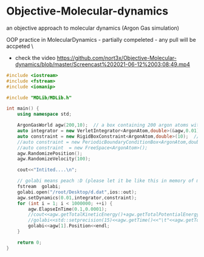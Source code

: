 # Objective-Molecular-dynamics
an objective approach to molecular dynamics (Argon Gas simulation)


OOP practice in MolecularDynamics - partially compeleted - any pull will be accpeted \

- check the video https://github.com/nort3x/Objective-Molecular-dynamics/blob/master/Screencast%202021-06-12%2003:08:49.mp4

```cpp
#include <iostream>
#include <fstream>
#include <iomanip>

#include "MDLib/MDLib.h"

int main() {
    using namespace std;

    ArgonGasWorld agw(200,10);  // a box containing 200 argon atoms with side length of 10
    auto integrator = new VerletIntegrator<ArgonAtom,double>(&agw,0.01); // making an integrator
    auto constraint = new RigidBoxConstraint<ArgonAtom,double>(10);  // making a Constraint
    //auto constraint = new PeriodicBoundaryConditionBox<ArgonAtom,double>(10);
    //auto constraint  = new FreeSpace<ArgonAtom>();
    agw.RandomizePosition();
    agw.RandomizeVelocity(100);

    cout<<"Intited....\n";

    // golabi means peach :D (please let it be like this in memory of my dear professor)
    fstream  golabi; 
    golabi.open("/root/Desktop/d.dat",ios::out);
    agw.setDynamics(0.01,integrator,constraint);
    for (int i = 1; i < 1000000; ++i) {
        agw.ElapseInTime(0.1,0.0001);
        //cout<<agw.getTotalKineticEnergy()+agw.getTotalPotentialEnergy()<<"\n";
        //golabi<<std::setprecision(15)<<agw.getTime()<<"\t"<<agw.getTotalKineticEnergy()+agw.getTotalPotentialEnergy()<<endl;
        golabi<<agw[1].Position<<endl;
    }

    return 0;
}
```

